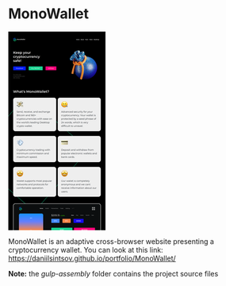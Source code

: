 # MonoWallet

<div style="max-height: 400px; overflow: auto">
    <img src="../assets/MonoWallet.png">
</div>

MonoWallet is an adaptive cross-browser website presenting a cryptocurrency wallet. You can look at this
link: https://daniilsintsov.github.io/portfolio/MonoWallet/

**Note:** the *gulp-assembly* folder contains the project source files
